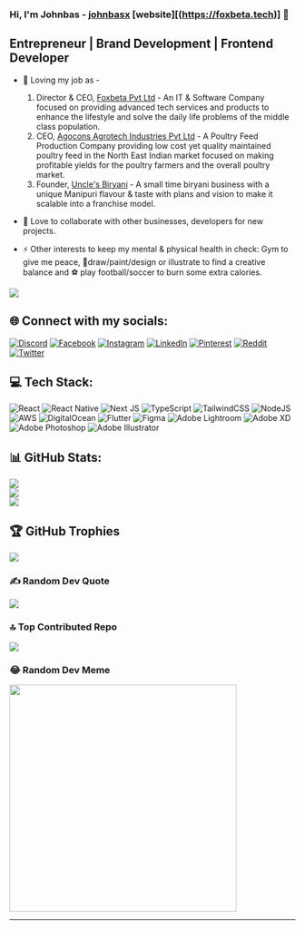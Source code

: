 
### Hi, I'm Johnbas - [johnbasx][johnbas-github-profile] [website][(https://foxbeta.tech)] 👋


## Entrepreneur | Brand Development | Frontend Developer 

- 🔭 Loving my job as - 
	1. Director & CEO, [Foxbeta Pvt Ltd][foxbeta-website] - An IT & Software Company focused on providing advanced tech services and products to enhance the lifestyle and solve the daily life problems of the middle class population.
	2. CEO, [Agocons Agrotech Industries Pvt Ltd][agocons-website] - A Poultry Feed Production Company providing low cost yet quality maintained poultry feed in the North East Indian market focused on making profitable yields for the poultry farmers and the overall poultry market.
	3. Founder, [Uncle's Biryani][biryani-website] - A small time biryani business with a unique Manipuri flavour & taste with plans and vision to make it scalable into a franchise model.

- 👯 Love to collaborate with other businesses, developers for new projects.
- ⚡ Other interests to keep my mental & physical health in check: Gym to give me peace, 🎨draw/paint/design or illustrate to find a creative balance and ⚽ play football/soccer to burn some extra calories.

[![](https://visitcount.itsvg.in/api?id=johnbasx&label=Profile%20Views&color=12&icon=6&pretty=true)](https://visitcount.itsvg.in)

## 🌐 Connect with my socials:
 [![Discord](https://img.shields.io/badge/Discord-%237289DA.svg?logo=discord&logoColor=white)](https://discord.gg/johnbasx) [![Facebook](https://img.shields.io/badge/Facebook-%231877F2.svg?logo=Facebook&logoColor=white)](https://facebook.com/John.SkY8) [![Instagram](https://img.shields.io/badge/Instagram-%23E4405F.svg?logo=Instagram&logoColor=white)](https://instagram.com/johnbasx) [![LinkedIn](https://img.shields.io/badge/LinkedIn-%230077B5.svg?logo=linkedin&logoColor=white)](https://linkedin.com/in/johnbasx) [ ![Pinterest](https://img.shields.io/badge/Pinterest-%23E60023.svg?logo=Pinterest&logoColor=white)](https://pinterest.com/johnybas) [![Reddit](https://img.shields.io/badge/Reddit-%23FF4500.svg?logo=Reddit&logoColor=white)](https://reddit.com/user/johnybas) [![Twitter](https://img.shields.io/badge/Twitter-%231DA1F2.svg?logo=Twitter&logoColor=white)](https://twitter.com/johnbasx) 

## 💻 Tech Stack:
![React](https://img.shields.io/badge/react-%2320232a.svg?style=flat&logo=react&logoColor=%2361DAFB) ![React Native](https://img.shields.io/badge/react_native-%2320232a.svg?style=flat&logo=react&logoColor=%2361DAFB) ![Next JS](https://img.shields.io/badge/Next-black?style=flat&logo=next.js&logoColor=white) ![TypeScript](https://img.shields.io/badge/typescript-%23007ACC.svg?style=flat&logo=typescript&logoColor=white) ![TailwindCSS](https://img.shields.io/badge/tailwindcss-%2338B2AC.svg?style=flat&logo=tailwind-css&logoColor=white) ![NodeJS](https://img.shields.io/badge/node.js-6DA55F?style=flat&logo=node.js&logoColor=white) ![AWS](https://img.shields.io/badge/AWS-%23FF9900.svg?style=flat&logo=amazon-aws&logoColor=white) ![DigitalOcean](https://img.shields.io/badge/DigitalOcean-%230167ff.svg?style=flat&logo=digitalOcean&logoColor=white)  ![Flutter](https://img.shields.io/badge/Flutter-%2302569B.svg?style=flat&logo=Flutter&logoColor=white) ![Figma](https://img.shields.io/badge/figma-%23F24E1E.svg?style=flat&logo=figma&logoColor=white) ![Adobe Lightroom](https://img.shields.io/badge/Adobe%20Lightroom-31A8FF.svg?style=flat&logo=Adobe%20Lightroom&logoColor=white) ![Adobe XD](https://img.shields.io/badge/Adobe%20XD-470137?style=flat&logo=Adobe%20XD&logoColor=#FF61F6) ![Adobe Photoshop](https://img.shields.io/badge/adobe%20photoshop-%2331A8FF.svg?style=flat&logo=adobe%20photoshop&logoColor=white) ![Adobe Illustrator](https://img.shields.io/badge/adobe%20illustrator-%23FF9A00.svg?style=flat&logo=adobe%20illustrator&logoColor=white)   

## 📊 GitHub Stats:
![](https://github-readme-stats.vercel.app/api?username=johnybas&theme=dark&hide_border=false&include_all_commits=true&count_private=true)<br/>
![](https://github-readme-streak-stats.herokuapp.com/?user=johnybas&theme=dark&hide_border=false)<br/>
![](https://github-readme-stats.vercel.app/api/top-langs/?username=johnybas&theme=dark&hide_border=false&include_all_commits=true&count_private=true&)

## 🏆 GitHub Trophies
![](https://github-profile-trophy.vercel.app/?username=johnybas&theme=gitdimmed&no-frame=true&no-bg=true&margin-w=4)

### ✍️ Random Dev Quote
![](https://quotes-github-readme.vercel.app/api?type=horizontal&theme=gruvbox)

### 🔝 Top Contributed Repo
![](https://github-contributor-stats.vercel.app/api?username=johnybas&limit=5&theme=gruvbox&combine_all_yearly_contributions=true)

### 😂 Random Dev Meme
<img src='https://randommeme-five.vercel.app/' style="height: 400px;"/>

---


<!-- Proudly created with GPRM ( https://gprm.itsvg.in ) -->


[johnbas-github-profile]: https://github.com/johnbasx/
[foxbeta-website]: https://huskbee.vercel.app/
[agocons-website]: https://unclesbiryani.com
[biryani-website]: https://unclesbiryani.com
[twitter]: https://twitter.com/johnybas
[youtube]: https://youtube.com/johnybas
[instagram]: https://instagram.com/johnybas
[linkedin]: https://linkedin.com/in/johnybas
[webdevplaylist]: https://www.youtube.com/playlist?list=PLkwxH9e_vrAJ0WbEsFA9W3I1W-g_BTsbt
[jsplaylist]: https://www.youtube.com/playlist?list=PLkwxH9e_vrALRJKu7wfXby3MKeflhTu6B
[cssplaylist]: https://www.youtube.com/playlist?list=PLkwxH9e_vrALSdvZuEh6gqQdmDoDIoqz4
[reactplaylist]: https://www.youtube.com/playlist?list=PLkwxH9e_vrAK4TdffpxKY3QGyHCpxFcQ0
